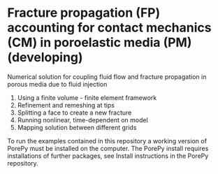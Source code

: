 # Fracture propagation (FP) accounting for contact mechanics (CM) in poroelastic media (PM) (developing)
Numerical solution for coupling fluid flow and fracture propagation in porous media due to fluid injection

1. Using a finite volume - finite element framework
2. Refinement and remeshing at tips
3. Splitting a face to create a new fracture
4. Running nonlinear, time-dependent on model
5. Mapping solution between different grids

To run the examples contained in this repository a working version of PorePy must be installed on the computer.
The PorePy install requires installations of further packages, see Install instructions in the PorePy repository.
